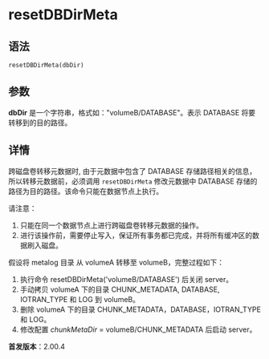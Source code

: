 # resetDBDirMeta

## 语法

`resetDBDirMeta(dbDir)`

## 参数

**dbDir** 是一个字符串，格式如："volumeB/DATABASE"。表示 DATABASE 将要转移到的目的路径。

## 详情

跨磁盘卷转移元数据时, 由于元数据中包含了 DATABASE 存储路径相关的信息，所以转移元数据前，必须调用
`resetDBDirMeta` 修改元数据中 DATABASE 存储的路径为目的路径。该命令只能在数据节点上执行。

请注意：

1. 只能在同一个数据节点上进行跨磁盘卷转移元数据的操作。
2. 进行该操作前，需要停止写入，保证所有事务都已完成，并将所有缓冲区的数据刷入磁盘。

假设将 metalog 目录 从 volumeA 转移至 volumeB，完整过程如下：

1. 执行命令 resetDBDirMeta('volumeB/DATABASE') 后关闭 server。
2. 手动拷贝 volumeA 下的目录 CHUNK\_METADATA, DATABASE, IOTRAN\_TYPE 和 LOG 到 volumeB。
3. 删除 volumeA 下的目录 CHUNK\_METADATA，DATABASE，IOTRAN\_TYPE 和 LOG。
4. 修改配置 *chunkMetaDir* = volumeB/CHUNK\_METADATA 后启动 server。

**首发版本**：2.00.4

